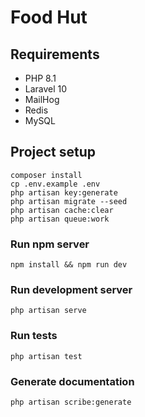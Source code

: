 # Food Hut

## Requirements

- PHP 8.1
- Laravel 10
- MailHog
- Redis
- MySQL

## Project setup

```shell
composer install
cp .env.example .env
php artisan key:generate
php artisan migrate --seed
php artisan cache:clear
php artisan queue:work
```

### Run npm server

```shell
npm install && npm run dev
```

### Run development server

```shell
php artisan serve
```

### Run tests

```shell
php artisan test
```

### Generate documentation

```shell
php artisan scribe:generate
```
